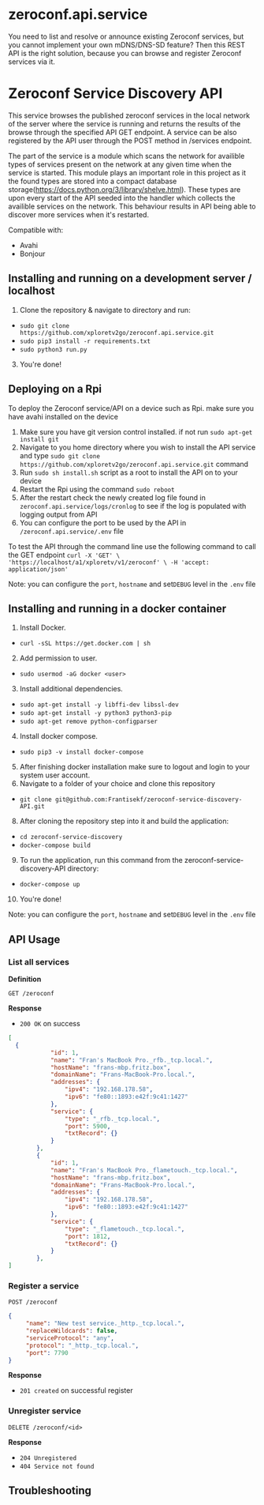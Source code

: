 # zeroconf.api.service
You need to list and resolve or announce existing Zeroconf services, but you cannot implement your own mDNS/DNS-SD feature? Then this REST API is the right solution, because you can browse and register Zeroconf services via it.

# Zeroconf Service Discovery API

This service browses the published zeroconf services in the local network of the server where the service is running and returns the results of the browse through the specified API GET endpoint. A service can be also registered by the API user through the POST method in /services endpoint.

The part of the service is a module which scans the network for availible types of services present on the network at any given time when the service is started. This module plays an important role in this project as it the found types are stored into a compact database storage(https://docs.python.org/3/library/shelve.html). These types are upon every start of the API seeded into the handler which collects the availible services on the network. This behaviour results in API being able to discover more services when it's restarted.  

Compatible with: 
  * Avahi
  * Bonjour

## Installing and running on a development server / localhost
1. Clone the repository & navigate to directory and run:
- `sudo git clone https://github.com/xploretv2go/zeroconf.api.service.git`
- `sudo pip3 install -r requirements.txt`
- `sudo python3 run.py`
3. You're done!

## Deploying on a Rpi
To deploy the Zeroconf service/API on a device such as Rpi. make sure you have avahi installed on the device
 
1. Make sure you have git version control installed. if not run `sudo apt-get install git` 
2. Navigate to you home directory where you wish to install the API service and type `sudo git clone https://github.com/xploretv2go/zeroconf.api.service.git` command
3. Run `sudo sh install.sh` script as a root to install the API on to your device
4. Restart the Rpi using the command `sudo reboot`
5. After the restart check the newly created log file found in `zeroconf.api.service/logs/cronlog` to see if the log is populated with logging output from API
6. You can configure the port to be used by the API in `/zeroconf.api.service/.env` file

To test the API through the command line use the following command to call the GET endpoint
`curl -X 'GET' \
  'https://localhost/a1/xploretv/v1/zeroconf' \
  -H 'accept: application/json'
`



Note: you can configure the `port`, `hostname` and set`DEBUG` level in the `.env` file


## Installing and running in a docker container
1. Install Docker.
- `curl -sSL https://get.docker.com | sh`
2. Add permission to user.
- `sudo usermod -aG docker <user>`
3. Install additional dependencies.
- `sudo apt-get install -y libffi-dev libssl-dev`
- `sudo apt-get install -y python3 python3-pip`
- `sudo apt-get remove python-configparser`
4. Install docker compose.
- `sudo pip3 -v install docker-compose`
5. After finishing docker installation make sure to logout and login to your system user account.
6. Navigate to a folder of your choice and clone this repository
- `git clone git@github.com:Frantisekf/zeroconf-service-discovery-API.git`
8. After cloning the repository step into it and build the application:
- `cd zeroconf-service-discovery`
- `docker-compose build`
9. To run the application, run this command from the zeroconf-service-discovery-API directory:
- `docker-compose up`
10. You're done!



Note: you can configure the `port`, `hostname` and set`DEBUG` level in the `.env` file

## API Usage
### List all services

**Definition**

`GET /zeroconf`

**Response**

- `200 OK` on success

```json
[
  {
            "id": 1,
            "name": "Fran's MacBook Pro._rfb._tcp.local.",
            "hostName": "frans-mbp.fritz.box",
            "domainName": "Frans-MacBook-Pro.local.",
            "addresses": {
                "ipv4": "192.168.178.58",
                "ipv6": "fe80::1893:e42f:9c41:1427"
            },
            "service": {
                "type": "_rfb._tcp.local.",
                "port": 5900,
                "txtRecord": {}
            }
        },
        {   
            "id": 1,
            "name": "Fran's MacBook Pro._flametouch._tcp.local.",
            "hostName": "frans-mbp.fritz.box",
            "domainName": "Frans-MacBook-Pro.local.",
            "addresses": {
                "ipv4": "192.168.178.58",
                "ipv6": "fe80::1893:e42f:9c41:1427"
            },
            "service": {
                "type": "_flametouch._tcp.local.",
                "port": 1812,
                "txtRecord": {}
            }
        },
]
```
### Register a service

`POST /zeroconf`
```json
{
     "name": "New test service._http._tcp.local.",
     "replaceWildcards": false,
     "serviceProtocol": "any",
     "protocol": "_http._tcp.local.",
     "port": 7790
}

```
**Response**

- `201 created` on successful register 

### Unregister service
`DELETE /zeroconf/<id>`

**Response**

- `204 Unregistered` 
- `404 Service not found` 

## Troubleshooting


